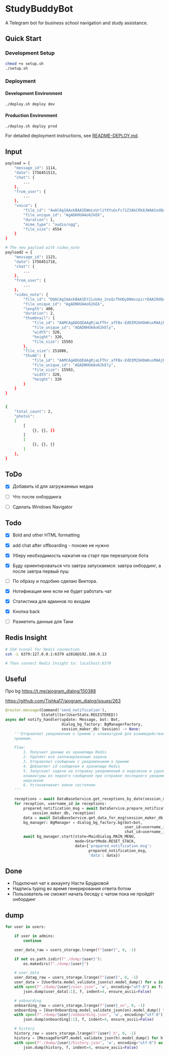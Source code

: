 # StudyBuddyBot

A Telegram bot for business school navigation and study assistance.

## Quick Start

### Development Setup
```bash
chmod +x setup.sh
./setup.sh
```

### Deployment

#### Development Environment
```bash
./deploy.sh deploy dev
```

#### Production Environment
```bash
./deploy.sh deploy prod
```

For detailed deployment instructions, see [README-DEPLOY.md](README-DEPLOY.md).


## Input

```bash
payload = {
    "message_id": 1114,
    "date": 1756451513,
    "chat": {
        ...
    },
    "from_user": {
        ...
    },
    "voice": {
        "file_id": "AwACAgIAAxkBAAIEWmixUrliYXYuGcFc71Z3AbCRk8JWAAIodQACjraQSTISo64GAyk0NgQ",
        "file_unique_id": "AgADKHUAAo62kEk",
        "duration": 1,
        "mime_type": "audio/ogg",
        "file_size": 4554
    }
}

# The new payload with video_note
payload2 = {
    "message_id": 1123,
    "date": 1756451718,
    "chat": {
        ...
    },
    "from_user": {
        ...
    },
    "video_note": {
        "file_id": "DQACAgIAAxkBAAIEY2ixU4a_2nxQcfhHQyDNmxzpirrDAAI0dQACjraQSaRmOBedgJV2NgQ",
        "file_unique_id": "AgADNHUAAo62kEk",
        "length": 400,
        "duration": 2,
        "thumbnail": {
            "file_id": "AAMCAgADGQEAAgRjaLFThr_afFBx-EdDIM2bHOmKusMAAjR1AAKOtpBJpGY4F52AlXYBAAdtAAM2BA",
            "file_unique_id": "AQADNHUAAo62kEly",
            "width": 320,
            "height": 320,
            "file_size": 15503
        },
        "file_size": 251086,
        "thumb": {
            "file_id": "AAMCAgADGQEAAgRjaLFThr_afFBx-EdDIM2bHOmKusMAAjR1AAKOtpBJpGY4F52AlXYBAAdtAAM2BA",
            "file_unique_id": "AQADNHUAAo62kEly",
            "file_size": 15503,
            "width": 320,
            "height": 320
        }
    }
}


{
    "total_count": 2,
    "photos":
    [
        [
            {}, {}, {}
        ]
        [
            {}, {}, {}
        ]
    ],
}
```

## ToDo

- [x] Добавить id для загружаемых медиа
- [ ] Что после онбординга
- [ ] Сделать Windows Navigator








## Todo
- [x] Bold and other HTML formatting
- [x] add chat after offboarding - похоже не нужно
- [x] Уберу необходимость нажатия на старт при перезапуске бота
- [x] Буду ориентироваться что завтра запускаемся: завтра онбординг, а после завтра первый пуш
- [ ] По образу и подобию сделаю Виктора.
- [x] Нотификация мне если не будет работать чат
- [x] Статистика для админов по входам
- [x] Кнопка back
- [ ] Разметить данные для Тани


## Redis Insight
```bash
# SSH tunnel for Redis connection
ssh -L 6379:127.0.0.1:6379 a2816@192.168.0.13

# Then connect Redis Insight to: localhost:6379
```

## Useful
Про bg https://t.me/aiogram_dialog/150388

https://github.com/Tishka17/aiogram_dialog/issues/263

```python
@router.message(Command('send_notification'),
                StateFilter(UserState.REGISTERED))
async def notify_handler(update: Message, bot: Bot,
                         dialog_bg_factory: BgManagerFactory,
                         session_maker_db: Session) -> None:
    '''Отправляет уведомление о приеме с клавиатурой для взаимодействия с
    приемом.

    Flow:
        1. Получает данные из хранилища Redis
        2. Удаляет все запланированные задачи
        3. Отправляет сообщение с уведомлением о приеме
        4. Добавляет id сообщения в хранилище Redis
        5. Запускает задачи на отправку уведомлений о недозвоне и удаление
        клавиатуры из первого сообщения при отправке последнего уведомления о
        недозвоне
        6. Устанавливает новое состояние
    '''

    receptions = await DataBaseService.get_receptions_by_date(session_maker_db)
    for reception, username_id in receptions:
        prepared_notification_msg = await DataService.prepare_notification_msg(
            session_maker_db, reception)
        data = await DataBaseService.get_data_for_msg(session_maker_db, reception)
        bg_manager: BgManager = dialog_bg_factory.bg(bot=bot,
                                                     user_id=username_id,
                                                     chat_id=username_id)
        await bg_manager.start(state=MainDialog.MAIN_MENU,
                               mode=StartMode.RESET_STACK,
                               data={'prepared_notification_msg':
                                     prepared_notification_msg,
                                     'data': data})
```


## Done
- Подключил чат к аккаунту Насти Брудковой
- Надпись typing во время генерирования ответа ботом
- Пользователь не сможет начать беседу с чатом пока не пройдёт онбординг


## dump
```python
for user in users:

    if user in admins:
        continue

    user_data_raw = users_storage.lrange(f"{user}", 0, -1)

    if not os.path.isdir(f"./dump/{user}"):
        os.makedirs(f"./dump/{user}")

    # user_data
    user_datag_raw = users_storage.lrange(f"{user}", 0, -1)
    user_data = [UserData.model_validate_json(u).model_dump() for u in user_datag_raw]
    with open(f"./dump/{user}/user.json", 'w', encoding="utf-8") as f:
        json.dump(user_data[:1], f, indent=4, ensure_ascii=False)

    # onboarding
    onboarding_raw = users_storage.lrange(f"{user}_on", 0, -1)
    onboarding = [UserOnboarding.model_validate_json(on).model_dump() for on in onboarding_raw]
    with open(f"./dump/{user}/onboarding.json", 'w', encoding="utf-8") as f:
        json.dump(onboarding[:1], f, indent=4, ensure_ascii=False)

    # history
    history_raw = users_storage.lrange(f"{user}_h", 0, -1)
    history = [MessageForGPT.model_validate_json(h).model_dump() for h in history_raw]
    with open(f"./dump/{user}/history.json", 'w', encoding="utf-8") as f:
        json.dump(history, f, indent=4, ensure_ascii=False)

```